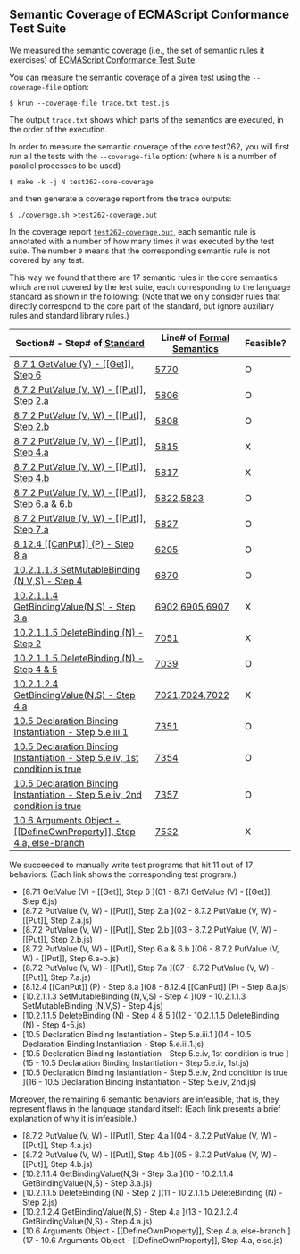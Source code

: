 ## Semantic Coverage of ECMAScript Conformance Test Suite

We measured the semantic coverage (i.e., the set of semantic rules it exercises)
of [ECMAScript Conformance Test Suite](http://test262.ecmascript.org).

You can measure the semantic coverage of a given test using the `--coverage-file` option:
```
$ krun --coverage-file trace.txt test.js
```
The output `trace.txt` shows which parts of the semantics are executed, in the order of the execution.

In order to measure the semantic coverage of the core test262,
you will first run all the tests with the `--coverage-file` option:
(where `N` is a number of parallel processes to be used)
```
$ make -k -j N test262-core-coverage
```
and then generate a coverage report from the trace outputs:
```
$ ./coverage.sh >test262-coverage.out
```

In the coverage report [`test262-coverage.out`](test262-coverage.out), each semantic rule is annotated with a number
of how many times it was executed by the test suite.
The number `0` means that the corresponding semantic rule is not covered by any test.

This way we found that there are 17 semantic rules in the core
semantics which are not covered by the test suite, each corresponding to the
language standard as shown in the following:
(Note that we only consider rules that directly correspond to the core part of the standard, but ignore auxiliary rules and standard library rules.)

Section# - Step# of [Standard](http://www.ecma-international.org/publications/files/ECMA-ST/ECMA-262.pdf) | Line# of [Formal Semantics](test262-coverage.out) | Feasible?
---------------------------------------------------------------------------------------------------------------------------|-------------------------|-----------------------
[8.7.1 GetValue (V)                       - [[Get]], Step 6                             ](http://es5.github.io/#x8.7.1)  |  [5770](test262-coverage.out#L5770)                                            |  O 
[8.7.2 PutValue (V, W)                    - [[Put]], Step 2.a                           ](http://es5.github.io/#x8.7.2)  |  [5806](test262-coverage.out#L5951)                                            |  O 
[8.7.2 PutValue (V, W)                    - [[Put]], Step 2.b                           ](http://es5.github.io/#x8.7.2)  |  [5808](test262-coverage.out#L5953)                                            |  O 
[8.7.2 PutValue (V, W)                    - [[Put]], Step 4.a                           ](http://es5.github.io/#x8.7.2)  |  [5815](test262-coverage.out#L5960)                                            |  X  
[8.7.2 PutValue (V, W)                    - [[Put]], Step 4.b                           ](http://es5.github.io/#x8.7.2)  |  [5817](test262-coverage.out#L5962)                                            |  X  
[8.7.2 PutValue (V, W)                    - [[Put]], Step 6.a \& 6.b                    ](http://es5.github.io/#x8.7.2)  |  [5822](test262-coverage.out#L5967),[5823](test262-coverage.out#L5967)                         |  O 
[8.7.2 PutValue (V, W)                    - [[Put]], Step 7.a                           ](http://es5.github.io/#x8.7.2)  |  [5827](test262-coverage.out#L5972)                                            |  O 
[8.12.4 \[[CanPut]\] (P)                    - Step 8.a                                  ](http://es5.github.io/#x8.12.4)  |  [6205](test262-coverage.out#L6332)                                           |  O 
[10.2.1.1.3 SetMutableBinding (N,V,S)     - Step 4                                      ](http://es5.github.io/#x10.2.1.1.3)  |  [6870](test262-coverage.out#L6978)                                       |  O 
[10.2.1.1.4 GetBindingValue(N,S)          - Step 3.a                                    ](http://es5.github.io/#x10.2.1.1.4)  |  [6902](test262-coverage.out#L7004),[6905](test262-coverage.out#L7008),[6907](test262-coverage.out#L7006) |  X  
[10.2.1.1.5 DeleteBinding (N)             - Step 2                                      ](http://es5.github.io/#x10.2.1.1.5)  |  [7051](test262-coverage.out#L7051)                                       |  X  
[10.2.1.1.5 DeleteBinding (N)             - Step 4 \& 5                                 ](http://es5.github.io/#x10.2.1.1.5)  |  [7039](test262-coverage.out#L7039)                                       |  O 
[10.2.1.2.4 GetBindingValue(N,S)          - Step 4.a                                    ](http://es5.github.io/#x10.2.1.2.4)  |  [7021](test262-coverage.out#L7021),[7024](test262-coverage.out#L7024),[7022](test262-coverage.out#L7022) |  X  
[10.5 Declaration Binding Instantiation   - Step 5.e.iii.1                              ](http://es5.github.io/#x10.5)  |  [7351](test262-coverage.out#L7351)                                             |  O 
[10.5 Declaration Binding Instantiation   - Step 5.e.iv, 1st condition is true          ](http://es5.github.io/#x10.5)  |  [7354](test262-coverage.out#L7354)                                             |  O 
[10.5 Declaration Binding Instantiation   - Step 5.e.iv, 2nd condition is true          ](http://es5.github.io/#x10.5)  |  [7357](test262-coverage.out#L7357)                                             |  O 
[10.6 Arguments Object                    - [[DefineOwnProperty]], Step 4.a, else-branch](http://es5.github.io/#x10.6)  |  [7532](test262-coverage.out#L7532)                                             |  X  


We succeeded to manually write test programs that hit 11 out of 17 behaviors:
(Each link shows the corresponding test program.)

  * [8.7.1 GetValue (V)                       - [[Get]], Step 6                              ](01 - 8.7.1 GetValue (V) - [[Get]], Step 6.js)
  * [8.7.2 PutValue (V, W)                    - [[Put]], Step 2.a                            ](02 - 8.7.2 PutValue (V, W) - [[Put]], Step 2.a.js)
  * [8.7.2 PutValue (V, W)                    - [[Put]], Step 2.b                            ](03 - 8.7.2 PutValue (V, W) - [[Put]], Step 2.b.js)
  * [8.7.2 PutValue (V, W)                    - [[Put]], Step 6.a \& 6.b                     ](06 - 8.7.2 PutValue (V, W) - [[Put]], Step 6.a-b.js)
  * [8.7.2 PutValue (V, W)                    - [[Put]], Step 7.a                            ](07 - 8.7.2 PutValue (V, W) - [[Put]], Step 7.a.js)
  * [8.12.4 \[[CanPut]\] (P)                    - Step 8.a                                     ](08 - 8.12.4 [[CanPut]] (P) - Step 8.a.js)
  * [10.2.1.1.3 SetMutableBinding (N,V,S)     - Step 4                                       ](09 - 10.2.1.1.3 SetMutableBinding (N,V,S) - Step 4.js)
  * [10.2.1.1.5 DeleteBinding (N)             - Step 4 \& 5                                  ](12 - 10.2.1.1.5 DeleteBinding (N) - Step 4-5.js)
  * [10.5 Declaration Binding Instantiation   - Step 5.e.iii.1                               ](14 - 10.5 Declaration Binding Instantiation - Step 5.e.iii.1.js)
  * [10.5 Declaration Binding Instantiation   - Step 5.e.iv, 1st condition is true           ](15 - 10.5 Declaration Binding Instantiation - Step 5.e.iv, 1st.js)
  * [10.5 Declaration Binding Instantiation   - Step 5.e.iv, 2nd condition is true           ](16 - 10.5 Declaration Binding Instantiation - Step 5.e.iv, 2nd.js)

Moreover, the remaining 6 semantic behaviors are infeasible, that is, they
represent flaws in the language standard itself:
(Each link presents a brief explanation of why it is infeasible.)

  * [8.7.2 PutValue (V, W)                    - [[Put]], Step 4.a                            ](04 - 8.7.2 PutValue (V, W) - [[Put]], Step 4.a.js)
  * [8.7.2 PutValue (V, W)                    - [[Put]], Step 4.b                            ](05 - 8.7.2 PutValue (V, W) - [[Put]], Step 4.b.js)
  * [10.2.1.1.4 GetBindingValue(N,S)          - Step 3.a                                     ](10 - 10.2.1.1.4 GetBindingValue(N,S) - Step 3.a.js)
  * [10.2.1.1.5 DeleteBinding (N)             - Step 2                                       ](11 - 10.2.1.1.5 DeleteBinding (N) - Step 2.js)
  * [10.2.1.2.4 GetBindingValue(N,S)          - Step 4.a                                     ](13 - 10.2.1.2.4 GetBindingValue(N,S) - Step 4.a.js)
  * [10.6 Arguments Object                    - [[DefineOwnProperty]], Step 4.a, else-branch ](17 - 10.6 Arguments Object - [[DefineOwnProperty]], Step 4.a, else.js)

